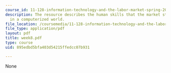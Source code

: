 ```yaml
---
course_id: 11-128-information-technology-and-the-labor-market-spring-2005
description: The resource describes the human skills that the market still values
  in a computerized world.
file_location: /coursemedia/11-128-information-technology-and-the-labor-market-spring-2005/895edbd5bfa403d54215ffedcc07b931_week8.pdf
file_type: application/pdf
layout: pdf
title: week8.pdf
type: course
uid: 895edbd5bfa403d54215ffedcc07b931

---
```

None